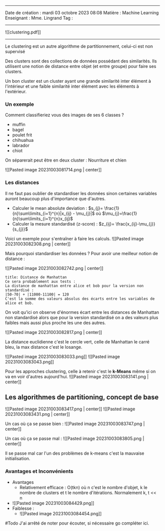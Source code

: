  ---

 Date de création : mardi 03 octobre 2023 08:08
 Matière : Machine Learning
 Enseignant : Mme. Lingrand
 Tag :

---

![[clustering.pdf]]

---

Le clustering est un autre algorithme de partitionnement, celui-ci est non supervisé

Des clusters sont des collections de données possédant des similarités. Ils utilisent une notion de distance entre objet (et entre groupe) pour faire ses clusters.

Un bon cluster est un cluster ayant une grande similarité inter élément à l'intérieur et une faible similarité inter élément avec les éléments à l'extérieur.
### Un exemple

Comment classifieriez vous des images de ses 6 classes ?
- muffin
- bagel
- poulet frit
- chihuahua
- labrador
- chiot

On séparerait peut être en deux cluster : Nourriture et chien

![[Pasted image 20231003081714.png | center]]



### Les distances 

Il ne faut pas oublier de standardiser les données sinon certaines variables auront beaucoup plus d'importance que d'autres. 

- Calculer le mean absolute deviation : $s_{j}= \frac{1}{n}\sum\limits_{i=1}^{n}|x_{ij} - \mu_{j}|$  où $\mu_{j}=\frac{1}{n}\sum\limits_{i=1}^{n}x_{ij}$ 
- Calculer la mesure standardisé (z-score) : $z_{ij}= \frac{x_{ij}-\mu_{j}}{s_{j}}$ 

Voici un exemple pour s'entraîner à faire les calculs.
![[Pasted image 20231003082308.png | center]]

Mais pourquoi standardiser les données ? Pour avoir une meilleur notion de distance :

![[Pasted image 20231003082742.png | center]]

```ad-danger
title: Distance de Manhattan
Ce sera probablement aux tests :
La distance de manhattan entre alice et bob pour la version non standardisé :
|50-70| + |11000-11100| = 120
C'est la somme des valeurs absolus des écarts entre les variables de alice et bob.
```

On voit qu'ici on observe d'énormes écart entre les distances de Manhattan non standardisé alors que pour la version standardisé on a des valeurs plus faibles mais aussi plus proche les une des autres.

![[Pasted image 20231003082817.png | center]]

La distance euclidienne c'est le cercle vert, celle de Manhattan le carré bleu, la max distance c'est le losange.

![[Pasted image 20231003083033.png]]
![[Pasted image 20231003083043.png]]


Pour les approches clustering, celle à retenir c'est le **k-Means** même si on va en voir d'autres aujourd'hui. 
![[Pasted image 20231003083141.png | center]]


## Les algorithmes de partitioning, concept de base


![[Pasted image 20231003083417.png | center]]
![[Pasted image 20231003083431.png | center]]

Un cas où ça se passe bien :
![[Pasted image 20231003083747.png | center]]

Un cas où ça se passe mal :
![[Pasted image 20231003083805.png | center]]

Il se passe mal car l'un des problèmes de k-means c'est la mauvaise initialisation.

### Avantages et Inconvénients

- Avantages
	- Relativement efficace : O(tkn) où n c'est le nombre d'objet, k le nombre de clusters et t le nombre d'itérations. Normalement k, t << n
- ![[Pasted image 20231003084429.png]]
- Faiblesse : 
	- ![[Pasted image 20231003084454.png]]

#Todo J'ai arrêté de noter pour écouter, si nécessaire go compléter ici.